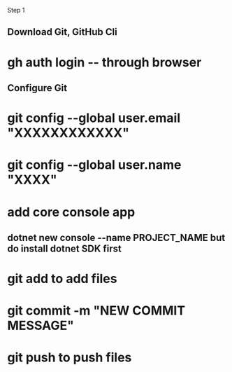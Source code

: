 Step 1

## Download Git, GitHub Cli
# gh auth login -- through browser
## Configure Git
# git config --global user.email "XXXXXXXXXXXX"
# git config --global user.name "XXXX"
# add core console app
## dotnet new console --name PROJECT_NAME but do install dotnet SDK first
# git add to add files
# git commit -m "NEW COMMIT MESSAGE"
# git push to push files


